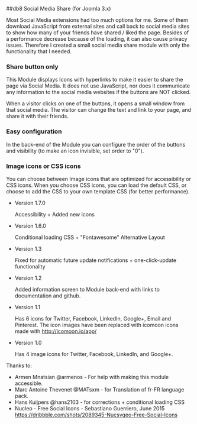 ##db8 Social Media Share (for Joomla 3.x)

Most Social Media extensions had too much options for me. 
Some of them download JavaScript from external sites and call back to social media sites to show 
how many of your friends have shared / liked the page.
Besides of a performance decrease because of the loading, it can also cause privacy issues. 
Therefore I created a small social media share module with only the functionality that I needed. 

### Share button only
This Module displays Icons with hyperlinks to make it easier to share the page via Social Media.
It does not use JavaScript, nor does it communicate any information to the social media websites if 
the buttons are NOT clicked. 

When a visitor clicks on one of the buttons, it opens a small window from that social media. 
The visitor can change the text and link to your page, and share it with their friends. 

### Easy configuration
In the back-end of the Module you can configure the order of the buttons and visibility (to make an icon invisible, 
set order to "0"). 

### Image icons or CSS icons
You can choose between Image icons that are optimized for accessibility or CSS icons. When you choose CSS icons, 
you can load the default CSS, or choose to add the CSS to your own template CSS (for better performance). 


* Version 1.7.0
   
  Accessibility + Added new icons

* Version 1.6.0

  Conditional loading CSS + "Fontawesome" Alternative Layout

* Version 1.3

  Fixed <updateserver> for automatic future update notifications + one-click-update functionality

* Version 1.2 
  
  Added information screen to Module back-end with links to documentation and github.

* Version 1.1 

  Has 6 icons for Twitter, Facebook, LinkedIn, Google+, Email and Pinterest. 
  The icon images have been replaced with icomoon icons made with http://icomoon.io/app/

* Version 1.0

  Has 4 image icons for Twitter, Facebook, LinkedIn, and Google+.


Thanks to:
* Armen Mnatsian @armenos - For help with making this module accessible.
* Marc Antoine Thevenet @MATsxm - for Translation of fr-FR language pack.
* Hans Kuijpers @hans2103 - for corrections + conditional loading CSS
* Nucleo - Free Social Icons - Sebastiano Guerriero, June 2015 https://dribbble.com/shots/2089345-Nucsvgeo-Free-Social-Icons